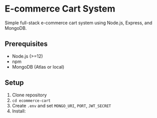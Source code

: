 # E-commerce Cart System

Simple full-stack e-commerce cart system using Node.js, Express, and MongoDB.

## Prerequisites
- Node.js (>=12)
- npm
- MongoDB (Atlas or local)

## Setup
1. Clone repository
2. `cd ecommerce-cart`
3. Create `.env` and set `MONGO_URI`, `PORT`, `JWT_SECRET`
4. Install:

